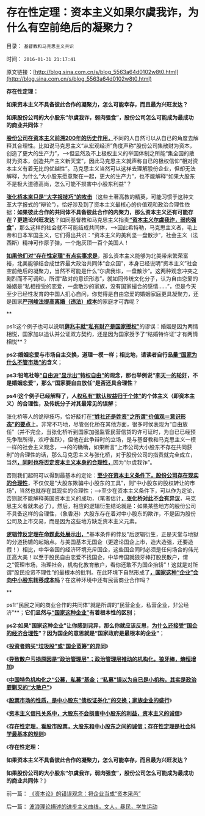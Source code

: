 # 存在性定理：资本主义如果尔虞我诈，为什么有空前绝后的凝聚力？

目录： `基督教和马克思主义共识` 

时间： `2016-01-31 21:17:41` 

原文链接：[http://blog.sina.com.cn/s/blog_5563a64d0102w8t0.html](http://blog.sina.com.cn/s/blog_5563a64d0102w8t0.html)

**存在性定理：**

**如果资本主义不具备彼此合作的凝聚力，怎么可能幸存，而且最为兴旺发达？**

**如果股份公司的大小股东“尔虞我诈，弱肉强食”，股份公司怎么可能成为最成功的商业共同体**？

[**股份公司在资本主义前溯200年的历史作用，**](../../../2013/6/6/股民都亏损了，证监会让谁赚走了股民的钱？.md)不同的人自然可以从自已的角度去解释其合理性。比如说马克思主义“从宏观经济”角度声称“股份公司集散财为资本，创造了更大的生产力”，——>但显然及不上极权主义的举国体制之所能“集全国的散财为资本，创造共产主义新天堂”，因此马克思主义就声称自已的极权信仰“相对资本主义有着无比的优越性”。马克思主义当然可以这样去理解股份企业，但却无法解释，为什么“大小股东愿意聚在一起，更大的生产力”，也不能解释“如果大股东不是极大道德高尚，怎么可能不损害中小股东利益”？

[**张化桥本来只是“大字报技巧”的攻击**](../../../2014/1/2/张化桥先生信口开河的常识缺失.md)（这些土著高教的精英，可能习惯于这种文革大字报式的“辩论”），恰好涉及到了资本主义最核心的价值观和政治合理性依据：**如果彼此合作的共同体不具备彼此合作的内聚力，那么资本主义还有可能存在？更遑论兴旺发达**？如同基督教和马克思主义指责[**“资本主义尔虞我诈，弱肉强食**](../../../2011/1/27/“向弱者倾斜＝向弱者投资”造就“全民弱者”.md)”，那么这样的社会就不可能结成共同体，——>因此希特勒，马克思主义者，毛上帝和日本军国主义，它们得出共识：“资本主义的美利坚一盘散沙”，社会主义（法西斯）精神可作原子弹，一个炮灰顶一百个美国人！

[**如果他们对“存在性定理”有点实事求是**](../../../2016/1/28/存在性定理，看股市股票，大股东和中小股东之间的诚信；.md)，那么资本主义能够为北美带来繁荣富裕，北美能够结合成世界最大政治共同体“合众国”，本身已经说明“资本主义”社会空前绝后的凝聚力，当然不可能是什么“尔虞我诈，一盘散沙”。这两种观念冲突之剧烈而不可调和，所谓“敌对的意识形态”，就如同传统文化分子，认为自由恋爱的婚姻是“私相授受的恋爱，一盘散沙的家族，没有国家撮合的感情……”，但是今天至少已经性发育的中国人扪心自问，你觉得是自由恋爱的婚姻家庭更具凝聚力，还是国家[**严刑峻法提高离婚（违法）成本**](../../../2014/6/26/资本主义的“逐利”缔造了空前善德的公民社会.md)的家庭才可靠呢？

**

ps1:这个例子也可以说明[**薛兆丰就“私有财产是国家授权”**](../../../2013/7/19/自由放任和政府监管的各自前提，兼谈薛兆丰与叶檀的共识.md)的谬误：婚姻是因为两情相悦，国家加以追认并公证双方契约，还是因为国家授予了“结婚特许证”才有两情相悦**？

**ps2:婚姻恋爱与市场自主交换，道理一模一样；相比地，请读者自行品量[**“国家为什么不管市场”的**](../../../2013/5/9/全世界最低的老婆国家标准！政府为什么不管？.md)含义**；

**ps3:铅笔社等[**“自由派”显示出“特权自由”**](../../../2013/11/26/中国缺乏对中世纪形态的了解,误将“议会”“三权分立”作民主.md)的观念，那也举例说“[**李天一的轮奸**](../../../2013/9/29/李家辩护集团炒作公众舆论，故意将李天一轮奸案政治化.md)，不是婚姻恋爱”，那么“国家要自由放任”是否还具合理性**？

**ps4:这个例子已经解释了，人[**权私有“默认权益归于个体”**](../../../2015/12/20/“政府的利益可以被牺牲”兼谈无政府主义.md)的个体主义（即资本主义）的合理性，及传统分子对其最常见的误解**；

张化桥等人的诡辩技巧，恰好敲打在[**“姓社还是姓资”之所谓“价值观＝意识形态”的要点**](../../../2012/11/15/把信托视作“剥削”是对资本主义的全盘否定.md)上。非常不巧地，尽管张化桥在其他方面，很多时侯表现为“自由放任”（并不完全，当张化桥听到国家加强监管民营信贷的许可证时，为自已已经预先争取所得，欢呼雀跃），但他在此争辩时的立场，是与基督教和马克思主义一模一样的社会主义观念，——>的的确确，如果断言“上市公司大小股东不存在共同获利”的合理性的话，那么马克思主义与张化桥，对于股份公司的指责就完全成立，当然[**，同时也将否定资本主义本身的合理性，**](../../../2012/11/18/资本主义的财富是“庞氏陷阱”吗？.md)因为“尔虞我诈”。

否则我们起码可以得到最基本的定论：[**至少在资本主义条件下，股份公司存在现实的合理性**](../../../2016/1/27/资本主义信托关系中，大股东不会损害中小股东的利益.md)，不仅仅是“大股东欺骗中小股东的工具”，则“中小股东的股权转让的市场”，当然也就存在其现实的合理性；——>至少在资本主义条件下，可以作为定论，否则就不能解释美国资本主义的成功，（笔者估计[**，张化桥对此不会有异议**](../../../2015/9/6/基督教和张化桥等人，对零和的坚持，对边际效用的抗拒.md)，马克思主义者就未必了）。然后，相应的逻辑衍生结论就是：如果某些地方的股份公司不具备这样的合理性，（象香港）大股东存在着对中小股东的欺诈，不是因为股份公司及上市交易，而是因为这些地方缺乏资本主义元素。

[**逻辑悖反定理在命题此处展示出，“**](../../../2014/10/14/“逻辑悖反和统一定理”的不可质疑的强大威力.md)基本条件的悖反”后逻辑衍生，正是天堂与地狱的分道扬镳的起始点。与美国基本无国企（更遑论国企上市，造大造强，还要造假！）相比，中华帝国的经济环境充斥国企，这些国企同时必须是任何场合的伟光正高大美！以至于股民自由恋爱不找国企，中华帝国就狼牙棒打股民散户，谓之“管理市场，治理社会，机构化教育散户，看你还敢不为国企抬轿”！这就是对所谓“股民投资不理性”的最根本的批判。在此环境下自然形成了[**，国家这种“企业”会向中小股东转移成本吗**](../../../2016/1/26/越是国企等特权企业，大股东越是有可能向中小股东转移成本；.md)？在这种环境中还有民营商业合作吗？

**

ps1:“民民之间的商业合作的共同体”就是所谓的“民营企业，私营企业，非公经济”**；**它们显然与[**“国家这种企业”**](../../../2012/5/27/国企是政府机关的延伸，苏联因国企而亡国.md)有着根本性的区别**；

**ps2:如果“国家这种企业”让你感到诧异，那么你就应该反思，[**为什么还接受“国企的经济合理性**](../../../2010/2/12/国企产权改革的两个步骤.md)”？因为国企的意思就是“国家政府是最根本的企业”**；

《[**投资者购买“垃圾股”或“国企蓝筹”的异同**](../../../2016/1/22/投资者购买“垃圾股”或“国企蓝筹”的异同.md)》

《[**导致散户亏损原因是“政治管理层”；政治管理层推动的机构化，狼牙棒，熵恒增加**](../../../2016/1/23/股市投资的E租宝模式,边际效应在股市中“熵恒增加”.md)》

《[**中国特色机构化之“公募，私募”基金；“私募”误以为自已是小机构，其实是政治要剿灭的“大散户”**](../../../2016/1/25/中国特色机构化之“公募，私募”基金；.md)》

《[**股票市场的性质，是中小股东“债权证券化”的交换；家族企业的盛行**](../../../2016/1/26/越是国企等特权企业，大股东越是有可能向中小股东转移成本；.md)》

《[**资本主义信托关系中，大股东不会损害中小股东的利益，资本主义的诚信**](../../../2016/1/27/资本主义信托关系中，大股东不会损害中小股东的利益.md)》

《[**存在性定理，看股市股票，大股东和中小股东之间的诚信；存在性定理是社会科学最基本的规则**](../../../2016/1/28/存在性定理，看股市股票，大股东和中小股东之间的诚信；.md)》

《**存在性定理：**

**如果资本主义不具备彼此合作的凝聚力，怎么可能幸存，而且最为兴旺发达？**

**如果股份公司的大小股东“尔虞我诈，弱肉强食”，股份公司怎么可能成为最成功的商业共同体**？》

前一篇： [《资本论》的错误观念：将企业当成“资本采邑”](../../../2016/2/4/《资本论》的错误观念：将企业当成“资本采邑”.md)

后一篇： [波浪理论描述的进步主义曲线，文人，暴民，学生运动](../../../2015/11/2/波浪理论描述的进步主义曲线，文人，暴民，学生运动.md)

